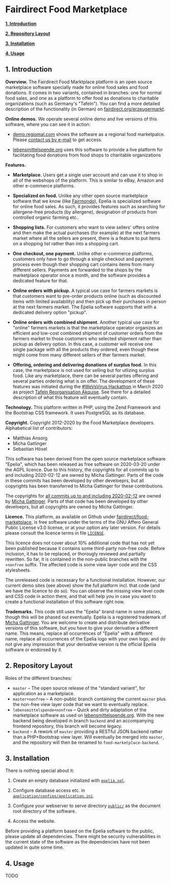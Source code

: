 # Fairdirect Food Marketplace

**[1. Introduction](#1-introduction)**

**[2. Repository Layout](#2-repository-layout)**

**[3. Installation](#3-installation)**

**[4. Usage](#4-usage)**

## 1. Introduction

**Overview.** The Fairdirect Food Marktplace platform is an open source marketplace software specially made for online food sales and food donations. It comes in two variants, contained in branches: one for normal food sales, and one as a platform to offer food as donations to charitable organizations (such as Germany's "Tafeln"). You can find a more detailed description of the functionality (in German) on [fairdirect.org/erzeugermarkt](https://fairdirect.org/erzeugermarkt).

**Online demos.** We operate several online demo and live versions of this software, where you can see it in action:

* [demo.regiomal.com](http://demo.regiomal.com) shows the software as a regional food marketpalce. Please [contact us by e-mail](mailto:mail@fairdirect.org) to get access.

* [lebensmittelspende.org](http://lebensmittelspende.org) uses this software to provide a live platform for facilitating food donations from food shops to charitable organizations


**Features.**

* **Marketplace.** Users get a single user account and can use it to shop in all of the webshops of the platform. This is similar to eBay, Amazon and other e-commerce platforms.

* **Specialized on food.** Unlike any other open source marketplace software that we know (like [Fairmondo](https://github.com/fairmondo/fairmondo)), Epelia is specialized software for online food sales. As such, it provides features such as searching for allergene-free products (by allergene), designation of products from controlled organic farming etc..

* **Shopping lists.** For customers who want to view sellers' offers online and then make the actual purchases (for example) at the next farmers market where all the sellers are present, there is a feature to put items on a shopping list rather than into a shopping cart.

* **One checkout, one payment.** Unlike other e-commerce platforms, customers only have to go through a single checkout and payment process even though their shopping cart contains items from many different sellers. Payments are forwarded to the shops by the marketplace operator once a month, and the software provides a dedicated feature for that.

* **Online orders with pickup.** A typical use case for farmers markets is that customers want to pre-order products online (such as discounted items with limited availability) and then pick up their purchases in person at the next farmers market. The Epelia software supports that with a dedicated delivery option "pickup".

* **Online orders with combined shipment.** Another typical use case for "online" farmers markets is that the marketplace operator organizes an efficient and low-cost combined shipment of customer orders from the farmers market to those customers who selected shipment rather than pickup as delivery option. In this case, a customer will receive one single package with all the products they ordered, even though these might come from many different sellers of ther farmers market.

* **Offering, ordering and delivering donations of surplus food.** In this case, the marketplace is not used for selling but for utlizing surplus food. Like any marketplace, there can be several parties offering and several parties ordering what is on offer. The development of these features was initiated during the [#WeVsVirus Hackathon](https://wirvsvirushackathon.org/) in March 2020 as project [Tafeln Reorganisation Akquise](https://devpost.com/software/online-lebensmittel-aquise-fur-die-tafeln-fairdirect). See there for a detailed description of what this feature will eventually contain.


**Technology.** This platform written in PHP, using the Zend Framework and the Bootstrap CSS framework. It uses PostgreSQL as its database.

**Copyright.** Copyright 2012-2020 by the Food Marketplace developers. Alphabetical list of contributors:

* Matthias Ansorg
* Micha Gattinger
* Sebastian Hösel

This software has been derived from the open source marketplace software "Epelia", which has been released as free software on 2020-03-20 under the AGPL licence. Due to this history, the copyrights for all commits up to and including 2020-02-12 are owned by Micha Gattinger. Parts of the code in these commits has been developed by other develoeprs, but all copyrights has been transferred to Micha Gattinger for these contributions.

The copyrights for [all commits up to and including 2020-02-12](https://github.com/Fairdirect/epelia/tree/2af9da356b60f90b79e5900dc883c1184ed32b75) are owned by [Micha Gattinger](mailto:mail@michagattinger.de). Parts of that code has been developed by other develoeprs, but all copyrights are owned by Micha Gattinger.

**Licence.** This platform, as available on Github under [fairdirect/food-marketplace](https://github.com/fairdirect/food-marketplace), is free software under the terms of the GNU Affero General Public License v3.0 license, or at your option any later version. For details please consult the licence terms in file [`LICENSE`](https://github.com/fairdirect/food-marketplace/blob/master/LICENSE).

This licence does not cover about 10% additional code that has not yet been published because it contains some third-party non-free code. Before inclusion, it has to be replaced, or thorougly reviewed and partially rewritten. So far, it is contained in the non-public branches with the `+nonfree` suffix. The affected code is some view layer code and the CSS stylesheets.

The unreleased code is necessary for a functional installation. However, our current demo sites (see above) show the full platform incl. that code (and we have the licence to do so). You can observe the missing view level code and CSS code in action there, and that will help you in case you want to create a functional installation of this software right now.

**Trademarks.** This code still uses the "Epelia" brand name in some places, though this will be phased out eventually. Epelia is a registered trademark of [Micha Gattinger](mailto:mail@michagattinger.de). You are welcome to create and distribute derivative versions of this software, but you have to give your derivative a different name. This means, replace all occurrences of "Epelia" with a different name, replace all occurrences of the Epelia logo with your own logo, and do not give any impression that your derivative version is the official Epelia software or endorsed by it.


## 2. Repository Layout

Roles of the different branches:

* `master` – The open source release of the "standard variant", for application as a marketplace.
* `master+nonfree` – A non-public branch containing the current `master` plus the non-free view layer code that we want to eventually replace.
* `lebensmittelspende+nonfree` – Quick and dirty adaptation of the marketplace software as used on [lebensmittelspende.org](http://lebensmittelspende.org/). With the new backend being developed in branch `backend` and an accompanying frontend repository, this branch will become legacy.
* `backend` – A rework of `master` providing a RESTful JSON backend rather than a PHP+Bootstrap view layer. Will eventually be merged into `master`, and the repository will then be renamed to `food-marketplace-backend`.


## 3. Installation

There is nothing special about it:

1. Create an empty database initialized with [`epelia.sql`](https://github.com/fairdirect/food-marketplace/blob/master/docs/epelia.sql).

2. Configure database access etc. in [`application/configs/application.ini`](https://github.com/fairdirect/food-marketplace/blob/master/application/configs/application.ini).

3. Configure your webserver to serve directory [`public/`](https://github.com/fairdirect/food-marketplace/tree/master/public) as the document root directory of the software.

4. Access the website.

Before providing a platform based on the Epelia software to the public, please update all dependencies. There might be security vulnerabilities in the current state of the software as the dependencies have not been updated in quite some time.


## 4. Usage

TODO

